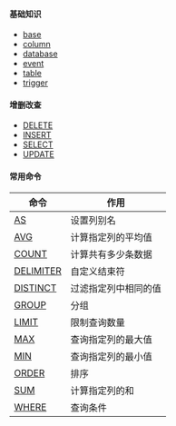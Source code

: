 #### 基础知识

- [base](/mysql/base.md)
- [column](/mysql/column.md)
- [database](/mysql/database.md)
- [event](/mysql/event.md)
- [table](/mysql/table.md)
- [trigger](/mysql/trigger.md)

#### 增删改查

- [DELETE](/mysql/delete.md)
- [INSERT](/mysql/insert.md)
- [SELECT](/mysql/select.md)
- [UPDATE](/mysql/update.md)

#### 常用命令

| 命令 | 作用 |
| - | - |
| [AS](/mysql/as.md) | 设置列别名 |
| [AVG](/mysql/avg.md) | 计算指定列的平均值 |
| [COUNT](/mysql/count.md) | 计算共有多少条数据 |
| [DELIMITER](/mysql/delimiter.md) | 自定义结束符 |
| [DISTINCT](/mysql/distinct.md) | 过滤指定列中相同的值 |
| [GROUP](/mysql/group.md) | 分组 |
| [LIMIT](/mysql/limit.md) | 限制查询数量 |
| [MAX](/mysql/max.md) | 查询指定列的最大值 |
| [MIN](/mysql/min.md) | 查询指定列的最小值 |
| [ORDER](/mysql/order.md) | 排序 |
| [SUM](/mysql/sum.md) | 计算指定列的和 |
| [WHERE](/mysql/where.md) | 查询条件 |